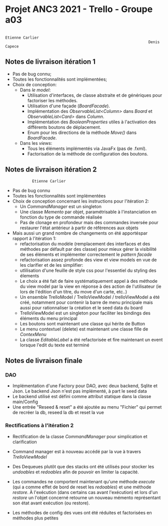 # Projet ANC3 2021 - Trello - Groupe a03

                                                                    Etienne Carlier  
                                                                    Denis Capece

## Notes de livraison itération 1
* Pas de bug connu;
* Toutes les fonctionnalités sont implémentées;
* Choix de conception:
    + Dans _le model_: 
        - Utilisation d'interfaces, de classe abstraite et de génériques pour factoriser les méthodes.
        - Utilisation d'une façade (_BoardFacade_).
        - Implémentation des _ObservableList\<Column>_ dans _Board_ et _ObservableList\<Card>_ dans _Column_.
        - Implémentation des _BooleanProperties_ utiles à l'activation des différents boutons de déplacement.
        - Enum pour les directions de la méthode _Move()_ dans _BoardFacade_. 
  + Dans les _views_:
    - Tous les éléments implémentés via JavaFx (pas de .fxml).
    - Factorisation de la méthode de configuration des boutons.
    

## Notes de livraison itération 2

                Etienne Carlier  

* Pas de bug connu
* Toutes les fonctionnalités sont implémentées
* Choix de conception concernant les instructions pour l'itération 2:
    * Un _CommandManager_ est un singleton
    * Une classe _Memento_ par objet, paramétrisable à l'instanciation en fonction du type de commande réalisée
    * Pas de clonage en profondeur mais des commandes inversée pour restaurer l'état antérieur à partir de références aux objets
* Mais aussi un grand nombre de changements on été apportéspar rapport à l'itération 1:
    * refactorisation du modèle (remplacement des interfaces et des méthodes par défault par des classe) pour mieux gérer la visibilité de ses éléments et implémenter correctement le _pattern facade_
    * refactorisation assez profonde des view et view models en vue de les clarifier et de les simplifier:
    * utlilisation d'une feuille de style css pour l'essentiel du styling des élements
    * Le choix a été fait de faire systématiquement appel à des méthode du view model par la view en réponse à des action de l'utilisateur (ie lors de l'édition d'un titre, du move d'un carte, etc..)
    * Un ensemble TrelloModel / TrelloViewModel / trelloViewModel a été créé, notamment pour contenir la barre de menu principale mais aussi pour rationnaliser la création et le seed data du board
    * TrelloViewModel est un singleton pour faciliter les bindings des éléments du menu principal
    * Les boutons sont maintenant une classe qui hérite de Button
    * Le menu contextuel (delete) est maintenant une classe fille de _ContexMenu_
    * La classe _EditableLabel_ a été refactorisée et fire maintenant un event lorsque l'edit du texte est terminé
    
    
## Notes de livraison finale
### DAO
* Implémentation d'une Factory pour DAO, avec deux backend, Sqlite et Json. Le backend Json n'est pas implémenté, à part le seed data
* Le backend utilisé est défini comme attribut statique dans la classe main/Config
* Une entrée "Reseed & reset" a été ajoutée au menu "Fichier" qui permet de recréer la db, reseed la db et reset la vue

### Rectifications à l'itération 2
* Rectification de la classe _CommandManager_ pour simplication et clarification
* Command manager est à nouveau accédé par la vue à travers _TrelloViewModel_
* Des Dequeues plutôt que des stacks ont été utilisés pour stocker les _undoables_ et _redoables_ afin de pouvoir en limiter la capacité.
  
* Les commandes ne comportent maintenant qu'une méthode _execute_ (qui a comme effet de bord de reset les _redoables_) et une méthode
_restore_. À l'exécution (dans certains cas avant l'exécution) et lors d'un _restore_ un l'objet concerné retourne un nouveau mémento représentant son état avant exécution (ou restore).
  
* Les méthodes de config des vues ont été réduites et factorisées en méthodes plus petites



